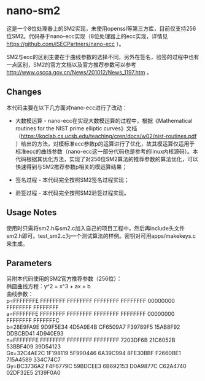 nano-sm2
========

这是一个8位处理器上的SM2实现，未使用openssl等第三方库，目前仅支持256位SM2。代码基于nano-ecc实现（8位处理器上的ecc实现，详情见 https://github.com/iSECPartners/nano-ecc ）。

SM2与ecc的区别主要在于曲线参数的选择不同，另外在签名，验签的过程中也有一点区别，SM2的官方文档以及官方推荐参数可以参考 http://www.oscca.gov.cn/News/201012/News_1197.htm 。

Changes
--------

本代码主要在以下几方面对nano-ecc进行了改动：

 * 大数模运算 - nano-ecc在实现大数模运算的过程中，根据《Mathematical routines for the NIST prime elliptic curves》文档（https://koclab.cs.ucsb.edu/teaching/cren/docs/w02/nist-routines.pdf ）给出的方法，对模标准ecc参数p的运算进行了优化，故其模运算仅适用于标准ecc的曲线参数（nano-ecc这一部分代码也是参考的linux内核源码）。本代码根据其优化方法，实现了对256位SM2算法的推荐参数的算法优化，可以快速得到与SM2推荐参数p相关的模运算结果；

 * 签名过程 - 本代码完全按照SM2签名过程实现；

 * 验签过程 - 本代码完全按照SM2验签过程实现。

Usage Notes
-----------

使用时只需将sm2.h与sm2.c加入自己的项目工程中，然后再include头文件sm2.h即可。test_sm2.c为一个测试算法的样例。密钥对可用apps/makekeys.c来生成。

Parameters
-----------

另附本代码使用的SM2官方推荐参数（256位）：  
椭圆曲线方程：y^2 = x^3 + ax + b  
曲线参数：  
p=FFFFFFFE FFFFFFFF FFFFFFFF FFFFFFFF FFFFFFFF 00000000 FFFFFFFF FFFFFFFF  
a=FFFFFFFE FFFFFFFF FFFFFFFF FFFFFFFF FFFFFFFF 00000000 FFFFFFFF FFFFFFFC  
b=28E9FA9E 9D9F5E34 4D5A9E4B CF6509A7 F39789F5 15AB8F92 DDBCBD41 4D940E93  
n=FFFFFFFE FFFFFFFF FFFFFFFF FFFFFFFF 7203DF6B 21C6052B 53BBF409 39D54123  
Gx=32C4AE2C 1F198119 5F990446 6A39C994 8FE30BBF F2660BE1 715A4589 334C74C7  
Gy=BC3736A2 F4F6779C 59BDCEE3 6B692153 D0A9877C C62A4740 02DF32E5 2139F0A0  

